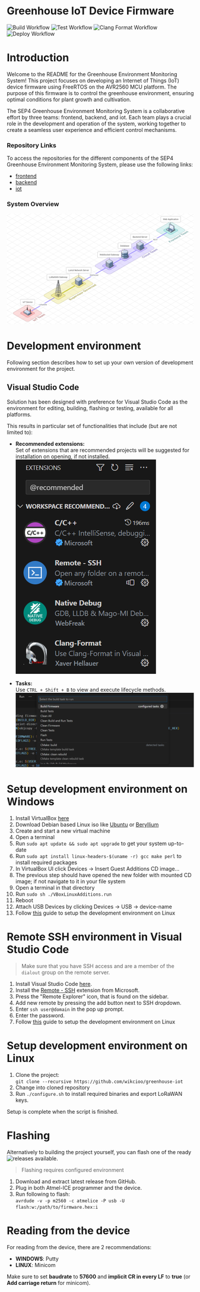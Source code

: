 # Greenhouse IoT Device Firmware

![Build Workflow](https://github.com/wikcioo/greenhouse-iot/actions/workflows/build.yml/badge.svg)
![Test Workflow](https://github.com/wikcioo/greenhouse-iot/actions/workflows/test.yml/badge.svg)
![Clang Format Workflow](https://github.com/wikcioo/greenhouse-iot/actions/workflows/clang-format-check.yml/badge.svg)
![Deploy Workflow](https://github.com/wikcioo/greenhouse-iot/actions/workflows/deploy.yml/badge.svg)

# Introduction

Welcome to the README for the Greenhouse Environment Monitoring System! This project focuses on developing an Internet of Things (IoT) device firmware using FreeRTOS on the AVR2560 MCU platform. The purpose of this firmware is to control the greenhouse environment, ensuring optimal conditions for plant growth and cultivation.

The SEP4 Greenhouse Environment Monitoring System is a collaborative effort by three teams: frontend, backend, and iot. Each team plays a crucial role in the development and operation of the system, working together to create a seamless user experience and efficient control mechanisms.

### Repository Links

To access the repositories for the different components of the SEP4 Greenhouse Environment Monitoring System, please use the following links:

- [frontend](https://github.com/ham222/greenhouse-frontend)<br/>
- [backend](https://github.com/xoxkoo/greenhouse-backend)
- [iot](https://github.com/wikcioo/greenhouse-iot)

### System Overview

![System Overview](docs/images/sep4-system-overview.png)

# Development environment

Following section describes how to set up your own version of development environment for the project.

## Visual Studio Code

Solution has been designed with preference for Visual Studio Code as the environment for editing, building, flashing or testing, available for all platforms.

This results in particular set of functionalities that include (but are not limited to):

- **Recommended extensions:**\
  Set of extensions that are recommended projects will be suggested for installation on opening, if not installed.\
  ![Extensions](docs/images/sep4-vs-extensions.png)

- **Tasks:**\
  Use `CTRL + Shift + B` to view and execute lifecycle methods.\
  ![Tasks](docs/images/sep4-vs-tasks.png)

# Setup development environment on Windows

1. Install VirtualBox [here](https://www.virtualbox.org/wiki/Downloads)
2. Download Debian based Linux iso like [Ubuntu](https://ubuntu.com/download) or [Beryllium](https://www.bunsenlabs.org/installation.html)
3. Create and start a new virtual machine
4. Open a terminal
5. Run `sudo apt update && sudo apt upgrade` to get your system up-to-date
6. Run `sudo apt install linux-headers-$(uname -r) gcc make perl` to install required packages
7. In VirtualBox UI click Devices -> Insert Guest Additions CD image...
8. The previous step should have opened the new folder with mounted CD image; if not navigate to it in your file system
9. Open a terminal in that directory
10. Run `sudo sh ./VBoxLinuxAdditions.run`
11. Reboot
12. Attach USB Devices by clicking Devices -> USB -> device-name
13. Follow [this](#setup-development-environment-on-linux) guide to setup the development environment on Linux

# Remote SSH environment in Visual Studio Code

> Make sure that you have SSH access and are a member of the `dialout` group on the remote server.

1. Install Visual Studio Code [here](https://code.visualstudio.com/download).
2. Install the [Remote - SSH](https://marketplace.visualstudio.com/items?itemName=ms-vscode-remote.remote-ssh) extension from Microsoft.
3. Press the "Remote Explorer" icon, that is found on the sidebar.
4. Add new remote by pressing the add button next to SSH dropdown.
5. Enter `ssh user@domain` in the pop up prompt.
6. Enter the password.
7. Follow [this](#setup-development-environment-on-linux) guide to setup the development environment on Linux

# Setup development environment on Linux

1. Clone the project:\
   `git clone --recursive https://github.com/wikcioo/greenhouse-iot`
2. Change into cloned repository
3. Run `./configure.sh` to install required binaries and export LoRaWAN keys.

Setup is complete when the script is finished.

# Flashing

Alternatively to building the project yourself, you can flash one of the ready ![releases](https://github.com/wikcioo/greenhouse-iot/releases) available.

> Flashing requires configured environment

1. Download and extract latest release from GitHub.
2. Plug in both Atmel-ICE programmer and the device.
3. Run following to flash:\
   `avrdude -v -p m2560 -c atmelice -P usb -U flash:w:/path/to/firmware.hex:i`

# Reading from the device

For reading from the device, there are 2 recommendations:

- **WINDOWS**: Putty
- **LINUX**: Minicom

Make sure to set **baudrate** to **57600** and **implicit CR in every LF** to **true** (or **Add carriage return** for minicom).
